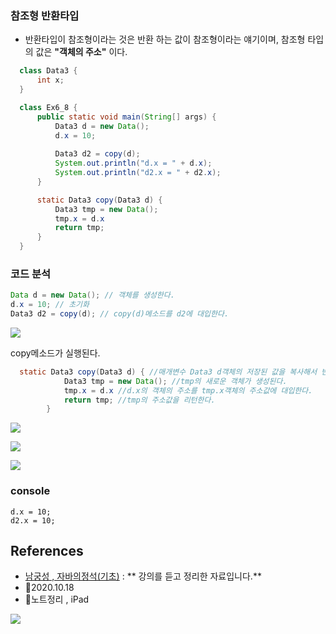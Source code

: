 ### 참조형 반환타입
- 반환타입이 참조형이라는 것은 반환 하는 값이 참조형이라는 얘기이며, 참조형 타입의 값은 
**"객체의 주소"** 이다.

```java
  class Data3 { 
      int x;
  }

  class Ex6_8 {
      public static void main(String[] args) {
          Data3 d = new Data();
          d.x = 10;
          
          Data3 d2 = copy(d); 
          System.out.println("d.x = " + d.x);
          System.out.println("d2.x = " + d2.x);
      }

      static Data3 copy(Data3 d) {
          Data3 tmp = new Data();
          tmp.x = d.x
          return tmp;
      }
  }
```
### 코드 분석
```java
Data d = new Data(); // 객체를 생성한다.
d.x = 10; // 초기화
Data3 d2 = copy(d); // copy(d)메소드를 d2에 대입한다.
``` 

![](https://images.velog.io/images/withcolinsong/post/8a14a28f-37d7-49c0-a889-9a31bab874a3/image.png)

copy메소드가 실행된다.
```java
  static Data3 copy(Data3 d) { //매개변수 Data3 d객체의 저장된 값을 복사해서 반환한다.
            Data3 tmp = new Data(); //tmp의 새로운 객체가 생성된다.
            tmp.x = d.x //d.x의 객체의 주소를 tmp.x객체의 주소값에 대입한다.
            return tmp; //tmp의 주소값을 리턴한다.
        }
```
![](https://images.velog.io/images/withcolinsong/post/7e14d519-2c5f-4c5d-88d8-d7c1d3d3e2ca/image.png)

![](https://images.velog.io/images/withcolinsong/post/fc8e50b5-a827-41f4-9001-a4c646bc5b79/image.png)

![](https://images.velog.io/images/withcolinsong/post/2c5da810-4168-49b1-82a0-b07dba67e928/image.png)

### console
```
d.x = 10;
d2.x = 10;
```

## References
- [남궁성 , 자바의정석(기초)](https://www.youtube.com/user/MasterNKS) : ** 강의를 듣고 정리한 자료입니다.**
- 🎈2020.10.18
- 🎈노트정리 , iPad

![](https://images.velog.io/images/withcolinsong/post/8dc5159f-5174-49f0-8cca-748d6cd38345/image.png)
